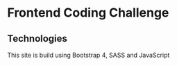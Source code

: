 # Frontend Coding Challenge

## Technologies

This site is build using Bootstrap 4, SASS and JavaScript
